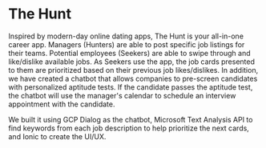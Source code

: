 # The Hunt

Inspired by modern-day online dating apps, The Hunt is your all-in-one career app. Managers (Hunters) are able to post specific job listings for their teams. Potential employees (Seekers) are able to swipe through and like/dislike available jobs. As Seekers use the app, the job cards presented to them are prioritized based on their previous job likes/dislikes. In addition, we have created a chatbot that allows companies to pre-screen candidates with personalized aptitude tests. If the candidate passes the aptitude test, the chatbot will use the manager's calendar to schedule an interview appointment with the candidate.

We built it using GCP Dialog as the chatbot, Microsoft Text Analysis API to find keywords from each job description to help prioritize the next cards, and Ionic to create the UI/UX.
